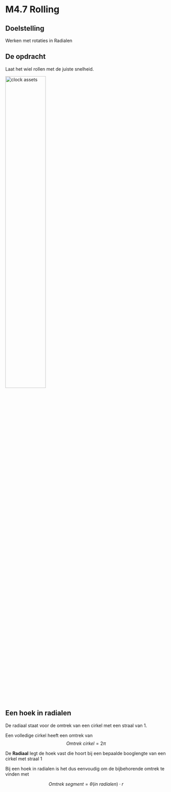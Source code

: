 # M4.7 Rolling


## Doelstelling
Werken met rotaties in Radialen
 
## De opdracht
Laat het wiel rollen met de juiste snelheid.

<img src="images/myCar-eindproduct.gif" alt="clock assets" width="50%"/>

## Een hoek in radialen

De radiaal staat voor de omtrek van een cirkel met een straal van 1. 

Een volledige cirkel heeft een omtrek van 
$$ Omtrek~cirkel = 2 \pi $$

De **Radiaal** legt de hoek vast die hoort bij een bepaalde booglengte van een cirkel met straal 1

Bij een hoek in radialen is het dus eenvoudig om de bijbehorende omtrek te vinden met

$$ Omtrek~segment = \theta (in~radialen) \cdot r $$
